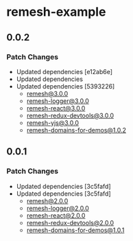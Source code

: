 # remesh-example

## 0.0.2

### Patch Changes

- Updated dependencies [e12ab6e]
- Updated dependencies
- Updated dependencies [5393226]
  - remesh@3.0.0
  - remesh-logger@3.0.0
  - remesh-react@3.0.0
  - remesh-redux-devtools@3.0.0
  - remesh-yjs@3.0.0
  - remesh-domains-for-demos@1.0.2

## 0.0.1

### Patch Changes

- Updated dependencies [3c5fafd]
- Updated dependencies [3c5fafd]
  - remesh@2.0.0
  - remesh-logger@2.0.0
  - remesh-react@2.0.0
  - remesh-redux-devtools@2.0.0
  - remesh-domains-for-demos@1.0.1
